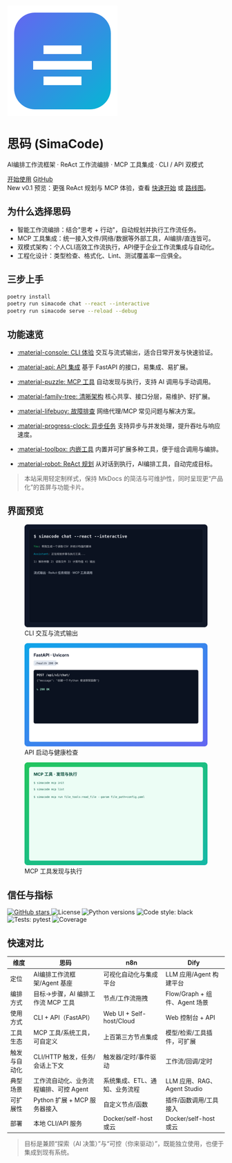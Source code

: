 <div class="hero">
  <img class="hero-logo" src="assets/logo.svg" alt="SimaCode logo" />
  <h1 class="hero-title">思码 (SimaCode)</h1>
  <p class="hero-subtitle">AI编排工作流框架 · ReAct 工作流编排 · MCP 工具集成 · CLI / API 双模式</p>
  <div class="cta-buttons">
    <a class="button primary" href="quickstart.md">开始使用</a>
    <a class="button ghost" href="https://github.com/QUSEIT/simacode" target="_blank" rel="noopener">GitHub</a>
  </div>
</div>

<div class="announce">
  <span class="badge">New</span>
  <span>v0.1 预览：更强 ReAct 规划与 MCP 体验，查看 <a href="quickstart.md">快速开始</a> 或 <a href="roadmap.md">路线图</a>。</span>
  
</div>

## 为什么选择思码

- 智能工作流编排：结合"思考 + 行动"，自动规划并执行工作流任务。
- MCP 工具集成：统一接入文件/网络/数据等外部工具，AI编排/直连皆可。
- 双模式架构：个人CLI高效工作流执行，API便于企业工作流集成与自动化。
- 工程化设计：类型检查、格式化、Lint、测试覆盖率一应俱全。

## 三步上手

```bash
poetry install
poetry run simacode chat --react --interactive
poetry run simacode serve --reload --debug
```

## 功能速览

<div class="grid cards" markdown="1">

-   [:material-console: CLI 体验](examples.md)
    交互与流式输出，适合日常开发与快速验证。

-   [:material-api: API 集成](examples.md)
    基于 FastAPI 的接口，易集成、易扩展。

-   [:material-puzzle: MCP 工具](examples.md)
    自动发现与执行，支持 AI 调用与手动调用。

-   [:material-family-tree: 清晰架构](architecture.md)
    核心共享、接口分层，易维护、好扩展。

-   [:material-lifebuoy: 故障排查](troubleshooting.md)
    网络代理/MCP 常见问题与解决方案。

-   [:material-progress-clock: 异步任务](features.md)
    支持异步与并发处理，提升吞吐与响应速度。

-   [:material-toolbox: 内嵌工具](features.md)
    内置并可扩展多种工具，便于组合调用与编排。

-   [:material-robot: ReAct 规划](features.md)
    从对话到执行，AI编排工具，自动完成目标。

</div>

> 本站采用轻定制样式，保持 MkDocs 的简洁与可维护性，同时呈现更“产品化”的首屏与功能卡片。

## 界面预览

<div class="gallery">
  <figure>
    <img src="assets/screenshots/cli.svg" alt="CLI 交互示意" />
    <figcaption>CLI 交互与流式输出</figcaption>
  </figure>
  <figure>
    <img src="assets/screenshots/api.svg" alt="API 示例" />
    <figcaption>API 启动与健康检查</figcaption>
  </figure>
  <figure>
    <img src="assets/screenshots/mcp.svg" alt="MCP 工具" />
    <figcaption>MCP 工具发现与执行</figcaption>
  </figure>
  
</div>

## 信任与指标

<div class="badge-row">
  <a href="https://github.com/QUSEIT/simacode" target="_blank" rel="noopener">
    <img alt="GitHub stars" src="https://img.shields.io/github/stars/QUSEIT/simacode?style=social" />
  </a>
  <img alt="License" src="https://img.shields.io/github/license/QUSEIT/simacode" />
  <img alt="Python versions" src="https://img.shields.io/badge/python-3.10%20|%203.11%20|%203.12-blue" />
  <img alt="Code style: black" src="https://img.shields.io/badge/code%20style-black-000000.svg" />
  <img alt="Tests: pytest" src="https://img.shields.io/badge/tests-pytest-green" />
  <img alt="Coverage" src="https://img.shields.io/badge/coverage-enabled-brightgreen" />
</div>

## 快速对比

| 维度 | 思码 | n8n | Dify |
|------|----------|-----|------|
| 定位 | AI编排工作流框架/Agent 基座 | 可视化自动化与集成平台 | LLM 应用/Agent 构建平台 |
| 编排方式 | 目标→步骤，AI 编排工作流 MCP 工具 | 节点/工作流拖拽 | Flow/Graph + 组件、Agent 场景 |
| 使用方式 | CLI + API（FastAPI） | Web UI + Self-host/Cloud | Web 控制台 + API |
| 工具生态 | MCP 工具/系统工具，可自定义 | 上百第三方节点集成 | 模型/检索/工具插件，可扩展 |
| 触发与自动化 | CLI/HTTP 触发，任务/会话上下文 | 触发器/定时/事件驱动 | 工作流/回调/定时 |
| 典型场景 | 工作流自动化、业务流程编排、可控 Agent | 系统集成、ETL、通知、业务流程 | LLM 应用、RAG、Agent Studio |
| 可扩展性 | Python 扩展 + MCP 服务器接入 | 自定义节点/函数 | 插件/函数调用/工具接入 |
| 部署 | 本地 CLI/API 服务 | Docker/self-host 或云 | Docker/self-host 或云 |

> 目标是兼顾“探索（AI 决策）”与“可控（你来驱动）”，既能独立使用，也便于集成到现有系统。

<!-- 用户背书版块已移除 -->
